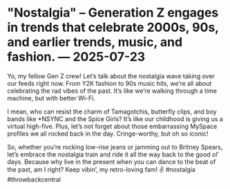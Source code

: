 # "Nostalgia" – Generation Z engages in trends that celebrate 2000s, 90s, and earlier trends, music, and fashion. — 2025-07-23

Yo, my fellow Gen Z crew! Let’s talk about the nostalgia wave taking over our feeds right now. From Y2K fashion to 90s music hits, we’re all about celebrating the rad vibes of the past. It’s like we’re walking through a time machine, but with better Wi-Fi. 

I mean, who can resist the charm of Tamagotchis, butterfly clips, and boy bands like *NSYNC and the Spice Girls? It’s like our childhood is giving us a virtual high-five. Plus, let’s not forget about those embarrassing MySpace profiles we all rocked back in the day. Cringe-worthy, but oh so iconic!

So, whether you’re rocking low-rise jeans or jamming out to Britney Spears, let’s embrace the nostalgia train and ride it all the way back to the good ol’ days. Because why live in the present when you can dance to the beat of the past, am I right? Keep vibin’, my retro-loving fam! ✌️ #nostalgia #throwbackcentral